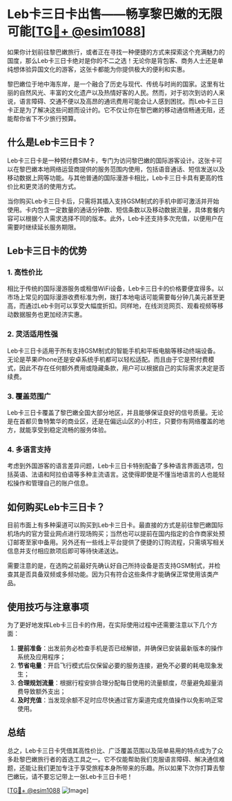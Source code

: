 # Leb卡三日卡出售——畅享黎巴嫩的无限可能[[TG💪+ @esim1088](https://t.me/s/esim1088)]

如果你计划前往黎巴嫩旅行，或者正在寻找一种便捷的方式来探索这个充满魅力的国度，那么Leb卡三日卡绝对是你的不二之选！无论你是背包客、商务人士还是单纯想体验异国文化的游客，这张卡都能为你提供极大的便利和实惠。

黎巴嫩位于地中海东岸，是一个融合了历史与现代、传统与时尚的国家。这里有壮丽的自然风光、丰富的文化遗产以及热情好客的人民。然而，对于初次到访的人来说，语言障碍、交通不便以及高昂的通讯费用可能会让人感到困扰。而Leb卡三日卡正是为了解决这些问题而设计的。它不仅让你在黎巴嫩的移动通信畅通无阻，还能帮你省下不少旅行预算。

## 什么是Leb卡三日卡？

Leb卡三日卡是一种预付费SIM卡，专门为访问黎巴嫩的国际游客设计。这张卡可以在黎巴嫩本地网络运营商提供的服务范围内使用，包括语音通话、短信发送以及移动数据上网等功能。与其他普通的国际漫游卡相比，Leb卡三日卡具有更高的性价比和更灵活的使用方式。

当你购买Leb卡三日卡后，只需将其插入支持GSM制式的手机中即可激活并开始使用。卡内包含一定数量的通话分钟数、短信条数以及移动数据流量，具体套餐内容可以根据个人需求选择不同的版本。此外，Leb卡还支持多次充值，以便用户在需要时继续延长服务期限。

## Leb卡三日卡的优势

### 1. 高性价比

相比于传统的国际漫游服务或租借WiFi设备，Leb卡三日卡的价格要便宜得多。以市场上常见的国际漫游收费标准为例，拨打本地电话可能需要每分钟几美元甚至更高，而通过Leb卡则可以享受大幅度折扣。同样地，在线浏览网页、观看视频等移动数据服务也更加经济实惠。

### 2. 灵活适用性强

Leb卡三日卡适用于所有支持GSM制式的智能手机和平板电脑等移动终端设备。无论是苹果iPhone还是安卓系统手机都可以轻松适配。而且由于它是预付费模式，因此不存在任何额外费用或隐藏条款，用户可以根据自己的实际需求决定是否续费。

### 3. 覆盖范围广

Leb卡三日卡覆盖了黎巴嫩全国大部分地区，并且能够保证良好的信号质量。无论是在首都贝鲁特繁华的商业区，还是在偏远山区的小村庄，只要你有网络覆盖的地方，就能享受到稳定流畅的服务体验。

### 4. 多语言支持

考虑到外国游客的语言差异问题，Leb卡三日卡特别配备了多种语言界面选项，包括英语、法语和阿拉伯语等多种主流语言。这使得即使是不懂当地语言的人也能轻松操作和管理自己的账户信息。

## 如何购买Leb卡三日卡？

目前市面上有多种渠道可以购买到Leb卡三日卡。最直接的方式是前往黎巴嫩国际机场内的官方营业网点进行现场购买；当然也可以提前在国内指定的合作商家处预订邮寄至家中备用。另外还有一些线上平台提供了便捷的订购流程，只需填写相关信息并支付相应款项后即可等待快递送达。

需要注意的是，在选购之前最好先确认好自己所持设备是否支持GSM制式，并检查其是否具备双频或多频功能。因为只有符合这些条件才能确保正常使用该类产品。

## 使用技巧与注意事项

为了更好地发挥Leb卡三日卡的作用，在实际使用过程中还需要注意以下几个方面：

1. **提前准备**：出发前务必检查手机是否已经解锁，并确保已安装最新版本的操作系统及应用程序；
2. **节省电量**：开启飞行模式后仅保留必要的服务连接，避免不必要的耗电现象发生；
3. **合理规划流量**：根据行程安排合理分配每日使用的流量额度，尽量避免超量消费导致额外支出；
4. **及时充值**：当发现余额不足时应尽快通过官方渠道完成充值操作以免影响正常使用。

## 总结

总之，Leb卡三日卡凭借其高性价比、广泛覆盖范围以及简单易用的特点成为了众多赴黎巴嫩旅行者的首选工具之一。它不仅能帮助我们克服语言障碍、解决通信难题，还能让我们更加专注于享受旅程本身所带来的乐趣。所以如果下次你打算去黎巴嫩玩，请不要忘记带上一张Leb卡三日卡吧！

[[TG💪+ @esim1088](https://t.me/s/esim1088) ![Image](https://i.postimg.cc/4NQfJmqS/Snipaste-2025-05-13-00-14-12.png)]